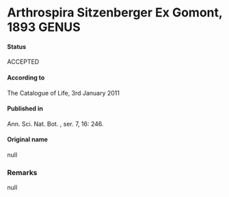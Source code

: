 Arthrospira Sitzenberger Ex Gomont, 1893 GENUS
=======

#### Status
ACCEPTED

#### According to
The Catalogue of Life, 3rd January 2011

#### Published in
Ann. Sci. Nat. Bot. , ser. 7, 16: 246.

#### Original name
null

### Remarks
null